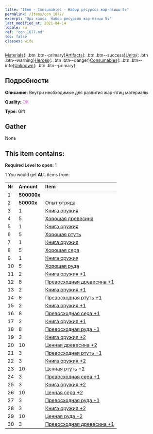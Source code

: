 ```yaml
---
title: "Item - Consumables - Набор ресурсов жар-птицы 5★"
permalink: /Items/con_1877/
excerpt: "Эра хаоса  Набор ресурсов жар-птицы 5★"
last_modified_at: 2021-04-14
locale: ru
ref: "con_1877.md"
toc: false
classes: wide
---
```

 [Materials](/ru/Items/){: .btn .btn--primary}[Artifacts](/ru/Items/Artifacts/){: .btn .btn--success}[Units](/ru/Items/Units/){: .btn .btn--warning}[Heroes](/ru/Items/Heroes/){: .btn .btn--danger}[Consumables](/ru/Items/Consumables/){: .btn .btn--info}[Unknown](/ru/Items/Unknown/){: .btn .btn--primary}

## Подробности
 **Описание:** Внутри необходимые для развития жар-птиц материалы 

 **Quality:** <span style="color: #DA70D6">OK</span>

 **Type:** Gift

## Gather

  None

## This item contains:

 **Required Level to open:** 1

 1 You would get **ALL** items  from:

  | Nr | Amount |     Item    |
  |:---|:-------|:------------|
  | 1 |  **500000x** | <i class="fas fa-coins"/> |  | 
  | 2 |  **50000x** | Опыт отряда |  | 
  | 3 | 1 | [Книга оружия](/ru/Items/mat_18/) | 
  | 4 | 5 | [Хорошая древесина](/ru/Items/mat_13/) | 
  | 5 | 1 | [Книга оружия](/ru/Items/mat_18/) | 
  | 6 | 5 | [Хорошая ртуть](/ru/Items/mat_14/) | 
  | 7 | 1 | [Книга оружия](/ru/Items/mat_18/) | 
  | 8 | 5 | [Хорошая сера](/ru/Items/mat_15/) | 
  | 9 | 1 | [Книга оружия](/ru/Items/mat_18/) | 
  | 10 | 5 | [Хорошая руда](/ru/Items/mat_12/) | 
  | 11 | 2 | [Книга оружия +1](/ru/Items/mat_25/) | 
  | 12 | 8 | [Превосходная древесина +1](/ru/Items/mat_20/) | 
  | 13 | 2 | [Книга оружия +1](/ru/Items/mat_25/) | 
  | 14 | 8 | [Превосходная ртуть +1](/ru/Items/mat_21/) | 
  | 15 | 2 | [Книга оружия +1](/ru/Items/mat_25/) | 
  | 16 | 8 | [Превосходная сера +1](/ru/Items/mat_22/) | 
  | 17 | 2 | [Книга оружия +1](/ru/Items/mat_25/) | 
  | 18 | 8 | [Превосходная руда +1](/ru/Items/mat_19/) | 
  | 19 | 3 | [Книга оружия +2](/ru/Items/mat_32/) | 
  | 20 | 10 | [Ценная древесина +2](/ru/Items/mat_27/) | 
  | 21 | 3 | [Превосходная ртуть +1](/ru/Items/mat_21/) | 
  | 22 | 3 | [Книга оружия +2](/ru/Items/mat_32/) | 
  | 23 | 10 | [Ценная ртуть +2](/ru/Items/mat_28/) | 
  | 24 | 3 | [Превосходная сера +1](/ru/Items/mat_22/) | 
  | 25 | 3 | [Книга оружия +2](/ru/Items/mat_32/) | 
  | 26 | 10 | [Ценная сера +2](/ru/Items/mat_29/) | 
  | 27 | 3 | [Превосходная руда +1](/ru/Items/mat_19/) | 
  | 28 | 3 | [Книга оружия +2](/ru/Items/mat_32/) | 
  | 29 | 10 | [Ценная руда +2](/ru/Items/mat_26/) | 
  | 30 | 3 | [Превосходная древесина +1](/ru/Items/mat_20/) | 
